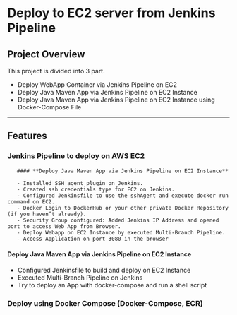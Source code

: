 #  Deploy to EC2 server from Jenkins Pipeline

## **Project Overview**
This project is divided into 3 part. 
   - Deploy WebApp Container via Jenkins Pipeline on EC2
   - Deploy Java Maven App via Jenkins Pipeline on EC2 Instance
   - Deploy Java Maven App via Jenkins Pipeline on EC2 Instance using Docker-Compose File
---

## **Features**

### **Jenkins Pipeline to deploy on AWS EC2**

       #### **Deploy Java Maven App via Jenkins Pipeline on EC2 Instance**

       - Installed SSH agent plugin on Jenkins.
       - Created ssh credentials type for EC2 on Jenkins.
       - Configured Jenkinsfile to use the sshAgent and execute docker run command on EC2.
       - Docker Login to DockerHub or your other private Docker Repository (if you haven’t already).
       - Security Group configured: Added Jenkins IP Address and opened port to access Web App from Browser.
       - Deploy Webapp on EC2 Instance by executed Multi-Branch Pipeline.
       - Access Application on port 3080 in the browser

#### **Deploy Java Maven App via Jenkins Pipeline on EC2 Instance**
- Configured Jenkinsfile to build and deploy on EC2 Instance
- Executed Multi-Branch Pipeline on Jenkins
- Try to deploy an App with docker-compose and run a shell script


### **Deploy using Docker Compose (Docker-Compose, ECR)**
